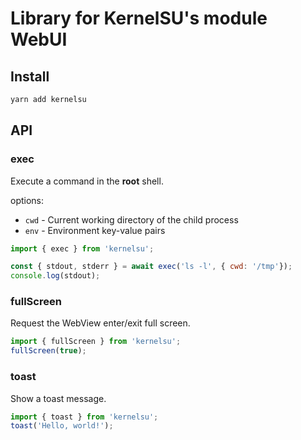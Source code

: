 # Library for KernelSU's module WebUI

## Install

```sh
yarn add kernelsu
```

## API

### exec

Execute a command in the **root** shell.

options:

- `cwd` - Current working directory of the child process
- `env` - Environment key-value pairs

```javascript
import { exec } from 'kernelsu';

const { stdout, stderr } = await exec('ls -l', { cwd: '/tmp'});
console.log(stdout);
```

### fullScreen

Request the WebView enter/exit full screen.

```javascript
import { fullScreen } from 'kernelsu';
fullScreen(true);
```

### toast

Show a toast message.

```javascript
import { toast } from 'kernelsu';
toast('Hello, world!');
```
